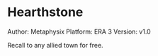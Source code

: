 # Hearthstone

Author: Metaphysix
Platform: ERA 3
Version: v1.0

Recall to any allied town for free.